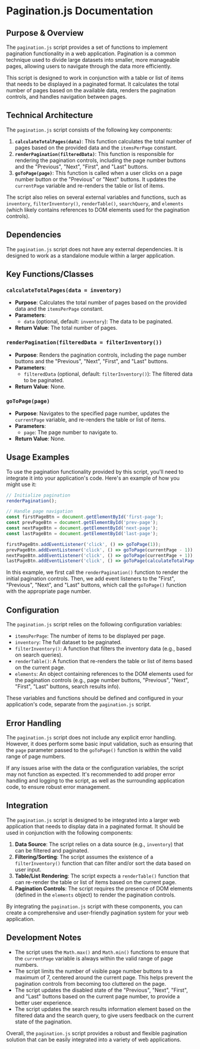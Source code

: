 # Pagination.js Documentation

## Purpose & Overview

The `pagination.js` script provides a set of functions to implement pagination functionality in a web application. Pagination is a common technique used to divide large datasets into smaller, more manageable pages, allowing users to navigate through the data more efficiently.

This script is designed to work in conjunction with a table or list of items that needs to be displayed in a paginated format. It calculates the total number of pages based on the available data, renders the pagination controls, and handles navigation between pages.

## Technical Architecture

The `pagination.js` script consists of the following key components:

1. **`calculateTotalPages(data)`**: This function calculates the total number of pages based on the provided data and the `itemsPerPage` constant.
2. **`renderPagination(filteredData)`**: This function is responsible for rendering the pagination controls, including the page number buttons and the "Previous", "Next", "First", and "Last" buttons.
3. **`goToPage(page)`**: This function is called when a user clicks on a page number button or the "Previous" or "Next" buttons. It updates the `currentPage` variable and re-renders the table or list of items.

The script also relies on several external variables and functions, such as `inventory`, `filterInventory()`, `renderTable()`, `searchQuery`, and `elements` (which likely contains references to DOM elements used for the pagination controls).

## Dependencies

The `pagination.js` script does not have any external dependencies. It is designed to work as a standalone module within a larger application.

## Key Functions/Classes

### `calculateTotalPages(data = inventory)`

- **Purpose**: Calculates the total number of pages based on the provided data and the `itemsPerPage` constant.
- **Parameters**:
  - `data` (optional, default: `inventory`): The data to be paginated.
- **Return Value**: The total number of pages.

### `renderPagination(filteredData = filterInventory())`

- **Purpose**: Renders the pagination controls, including the page number buttons and the "Previous", "Next", "First", and "Last" buttons.
- **Parameters**:
  - `filteredData` (optional, default: `filterInventory()`): The filtered data to be paginated.
- **Return Value**: None.

### `goToPage(page)`

- **Purpose**: Navigates to the specified page number, updates the `currentPage` variable, and re-renders the table or list of items.
- **Parameters**:
  - `page`: The page number to navigate to.
- **Return Value**: None.

## Usage Examples

To use the pagination functionality provided by this script, you'll need to integrate it into your application's code. Here's an example of how you might use it:

```javascript
// Initialize pagination
renderPagination();

// Handle page navigation
const firstPageBtn = document.getElementById('first-page');
const prevPageBtn = document.getElementById('prev-page');
const nextPageBtn = document.getElementById('next-page');
const lastPageBtn = document.getElementById('last-page');

firstPageBtn.addEventListener('click', () => goToPage(1));
prevPageBtn.addEventListener('click', () => goToPage(currentPage - 1));
nextPageBtn.addEventListener('click', () => goToPage(currentPage + 1));
lastPageBtn.addEventListener('click', () => goToPage(calculateTotalPages()));
```

In this example, we first call the `renderPagination()` function to render the initial pagination controls. Then, we add event listeners to the "First", "Previous", "Next", and "Last" buttons, which call the `goToPage()` function with the appropriate page number.

## Configuration

The `pagination.js` script relies on the following configuration variables:

- `itemsPerPage`: The number of items to be displayed per page.
- `inventory`: The full dataset to be paginated.
- `filterInventory()`: A function that filters the inventory data (e.g., based on search queries).
- `renderTable()`: A function that re-renders the table or list of items based on the current page.
- `elements`: An object containing references to the DOM elements used for the pagination controls (e.g., page number buttons, "Previous", "Next", "First", "Last" buttons, search results info).

These variables and functions should be defined and configured in your application's code, separate from the `pagination.js` script.

## Error Handling

The `pagination.js` script does not include any explicit error handling. However, it does perform some basic input validation, such as ensuring that the `page` parameter passed to the `goToPage()` function is within the valid range of page numbers.

If any issues arise with the data or the configuration variables, the script may not function as expected. It's recommended to add proper error handling and logging to the script, as well as the surrounding application code, to ensure robust error management.

## Integration

The `pagination.js` script is designed to be integrated into a larger web application that needs to display data in a paginated format. It should be used in conjunction with the following components:

1. **Data Source**: The script relies on a data source (e.g., `inventory`) that can be filtered and paginated.
2. **Filtering/Sorting**: The script assumes the existence of a `filterInventory()` function that can filter and/or sort the data based on user input.
3. **Table/List Rendering**: The script expects a `renderTable()` function that can re-render the table or list of items based on the current page.
4. **Pagination Controls**: The script requires the presence of DOM elements (defined in the `elements` object) to render the pagination controls.

By integrating the `pagination.js` script with these components, you can create a comprehensive and user-friendly pagination system for your web application.

## Development Notes

- The script uses the `Math.max()` and `Math.min()` functions to ensure that the `currentPage` variable is always within the valid range of page numbers.
- The script limits the number of visible page number buttons to a maximum of 7, centered around the current page. This helps prevent the pagination controls from becoming too cluttered on the page.
- The script updates the disabled state of the "Previous", "Next", "First", and "Last" buttons based on the current page number, to provide a better user experience.
- The script updates the search results information element based on the filtered data and the search query, to give users feedback on the current state of the pagination.

Overall, the `pagination.js` script provides a robust and flexible pagination solution that can be easily integrated into a variety of web applications.
